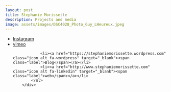 ```yaml
---
layout: post
title: Stephanie Morissette
description: Projects and media
image: assets/images/DSC4028_Photo_Guy_LHeureux.jpeg
---
```


                
<div class="inner">
			<ul class="icons">
				<li><a href="https://www.instagram.com/steph.mori7" class="icon alt fa-instagram" target="_blank"><span class="label">Instagram</span></a></li>
				<li><a href="https://vimeo.com/140968828" class="icon alt fa-vimeo" target="_blank"><span class="label">vimeo</span></a></li>

				<li><a href="https://stephaniemorissette.wordpress.com" class="icon alt fa-wordpress" target="_blank"><span class="label">Blog</span></a></li>
				<li><a href="http://www.stephaniemorissette.com" class="icon alt fa-linkedin" target="_blank"><span class="label">web</span></a></li>
			</ul>
		</div>


 